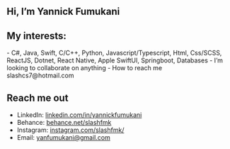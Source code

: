 <h2>Hi, I’m Yannick Fumukani</h2>

<h2>My interests: </h2>
- C#, Java, Swift, C/C++, Python, Javascript/Typescript, Html, Css/SCSS, ReactJS, Dotnet, React Native, Apple SwiftUI, Springboot, Databases
- I’m looking to collaborate on anything
- How to reach me slashcs7@hotmail.com

<h2>Reach me out</h2>
<ul>
<li>LinkedIn: <a href="https://www.linkedin.com/in/yannickfumukani/">linkedin.com/in/yannickfumukani</a></li>
<li>Behance: <a href="https://www.behance.net/slashfmk">behance.net/slashfmk</a></li>
<li>Instagram: <a href="https://www.instagram.com/slashfmk">instagram.com/slashfmk/</a></li>
<li>Email: <a href="mailto:yanfumukani@gmail.com">yanfumukani@gmail.com</a></li>
 </ul>
<!---
slashfmk/slashfmk is a ✨ special ✨ repository because its `README.md` (this file) appears on your GitHub profile.
You can click the Preview link to take a look at your changes.
--->
